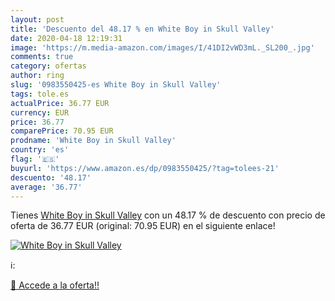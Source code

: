 ```yaml
---
layout: post
title: 'Descuento del 48.17 % en White Boy in Skull Valley'
date: 2020-04-18 12:19:31
image: 'https://m.media-amazon.com/images/I/41DI2vWD3mL._SL200_.jpg'
comments: true
category: ofertas
author: ring
slug: '0983550425-es White Boy in Skull Valley'
tags: tole.es
actualPrice: 36.77 EUR
currency: EUR
price: 36.77
comparePrice: 70.95 EUR
prodname: 'White Boy in Skull Valley'
country: 'es'
flag: '🇪🇸'
buyurl: 'https://www.amazon.es/dp/0983550425/?tag=tolees-21'
descuento: '48.17'
average: '36.77'
---
```


Tienes [White Boy in Skull Valley](https://www.amazon.es/dp/0983550425/?tag=tolees-21) con un 48.17 % de descuento con precio de oferta de 36.77 EUR (original: 70.95 EUR) en el siguiente enlace!

[![White Boy in Skull Valley](https://m.media-amazon.com/images/I/41DI2vWD3mL._SL200_.jpg)](https://www.amazon.es/dp/0983550425/?tag=tolees-21)

ℹ️:


[🛒 Accede a la oferta!!](https://www.amazon.es/dp/0983550425/?tag=tolees-21)
